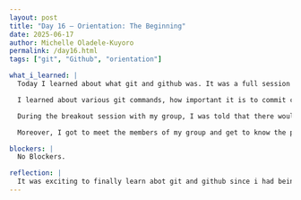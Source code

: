 ```yaml
---
layout: post
title: "Day 16 – Orientation: The Beginning"
date: 2025-06-17
author: Michelle Oladele-Kuyoro
permalink: /day16.html
tags: ["git", "Github", "orientation"]

what_i_learned: |
  Today I learned about what git and github was. It was a full session taught by Clyde Tandjong. At first I taught that it would be complicated and stressful, but Mr Tandjong broke it up to make it easy.

  I learned about various git commands, how important it is to commit changes made to the file in order to preserve your work, as well as the issues one might encounter if you are working together with multiple people.

  During the breakout session with my group, I was told that there would be a placement test. At first I was worried that it would be stressful and hard, but when i got to it, I found that it was to test my knowledge. 

  Moreover, I got to meet the members of my group and get to know the people that I would be working with this summer. During the session, I was also involved in speed networking where i got to know the other undergraduate researchers by playing bingo with them. It was very fun seeing and hearing the things i had in common with the people in CEAMLS.

blockers: |
  No Blockers.

reflection: |
  It was exciting to finally learn abot git and github since i had being learning a lot about it. Overall it was really exciting to learn new things and get to know my peers and mentors.
---
```

